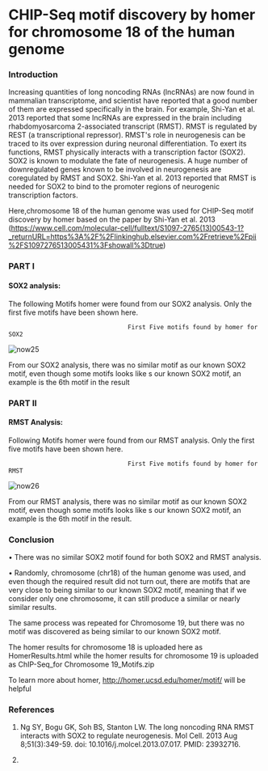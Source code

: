 # CHIP-Seq motif discovery by homer for chromosome 18 of the human genome 

### Introduction

Increasing quantities of long noncoding RNAs (lncRNAs) are now found in mammalian transcriptome, and scientist have reported that a good number of them are expressed specifically in the brain. For example, Shi-Yan et al. 2013 reported that some lncRNAs are expressed in the brain including rhabdomyosarcoma 2-associated transcript (RMST). RMST is regulated by REST (a transcriptional repressor). RMST's role in neurogenesis can be traced to its over expression during neuronal differentiation. To exert its functions, RMST physically interacts with a transcription factor (SOX2). SOX2 is known to modulate the fate of neurogenesis. A huge number of downregulated genes known to be involved in neurogenesis are coregulated by RMST and SOX2. Shi-Yan et al. 2013 reported that RMST is needed for SOX2 to bind to the promoter regions of neurogenic transcription factors. 

Here,chromosome 18 of the human genome was used for CHIP-Seq motif discovery by homer based on the paper by Shi-Yan et al. 2013 (https://www.cell.com/molecular-cell/fulltext/S1097-2765(13)00543-1?_returnURL=https%3A%2F%2Flinkinghub.elsevier.com%2Fretrieve%2Fpii%2FS1097276513005431%3Fshowall%3Dtrue)


### PART I

#### SOX2 analysis:

The following Motifs homer were found from our SOX2 analysis. Only the first five motifs have been shown here.

                                     First Five motifs found by homer for SOX2

![now25](https://user-images.githubusercontent.com/58364462/208830191-5eb5c663-d6e4-4c0f-a9a0-8561a670fb1a.png)

From our SOX2 analysis, there was no similar motif as our known SOX2 motif, even though some motifs looks like s our known SOX2 motif, an example is the 6th motif in the result

### PART II

#### RMST Analysis:

Following Motifs homer were found from our RMST analysis. Only the first five motifs have been shown here.

                                     First Five motifs found by homer for  RMST
                                    
![now26](https://user-images.githubusercontent.com/58364462/208831058-f40adbce-5996-49f1-8fef-edc4a260a039.png)

From our RMST analysis, there was no similar motif as our known SOX2 motif, even though some motifs looks like s our known SOX2 motif, an example is the 6th motif in the result.

### Conclusion

• There was no similar SOX2 motif found for both SOX2 and RMST analysis.

• Randomly, chromosome (chr18) of the human genome was used, and even though the required result did not turn out, there are motifs that are very close to being similar to our known SOX2 motif, meaning that if we consider only one chromosome, it can still produce a similar or nearly similar results. 


The same process was repeated for Chromosome 19, but there was no motif was discovered as being similar to our known SOX2 motif. 

The homer results for chromosome 18 is uploaded here as HomerResults.html  while the homer results for chromosome 19 is uploaded as ChIP-Seq_for Chromosome 19_Motifs.zip

To learn more about homer, http://homer.ucsd.edu/homer/motif/ will be helpful

### References

1. Ng SY, Bogu GK, Soh BS, Stanton LW. The long noncoding RNA RMST interacts with SOX2 to regulate neurogenesis. Mol Cell. 2013 Aug 8;51(3):349-59. doi: 10.1016/j.molcel.2013.07.017. PMID: 23932716.

2. 

